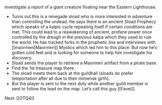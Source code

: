 Investigate a report of a giant creature floating near the Eastern Lighthouse.

- Turns out this is a renegade sload who is more interested in adventure than controlling the undead. He says there is an ancient Sload Prophecy which speaks of a kalpic cycle repeating itself if certain conditions are met. This could lead to a reawakening of ancient, profane power once controlled by the dreugh in the previous kalpa which they used to rule the world. He has tracked forks in the prophetic line and interviews with [[maormeri|Maormeri]] Mystics which led him to this place. But now he’s gotten cold feet and is looking for someone to help him investigate his discovery.
- Sload sends the player to retrieve a Maormeri artifact from a pirate base.
- Find the 1st treasure map there.
- The sload meets them back at the guildhall (sloads do prefer teleportation after all due to their immense girth).
- But the player is sent to the next duty while another guild member is sent to follow the lead on the map. Let’s call this guy [[Favel]].

Next: [[OTQ4]]